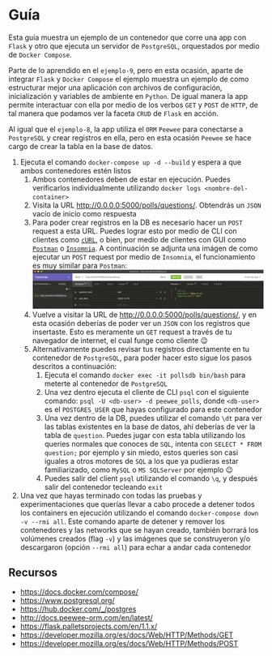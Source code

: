 # Guía

Esta guía muestra un ejemplo de un contenedor que corre una app con `Flask` y otro que ejecuta un servidor de `PostgreSQL`, orquestados por medio de `Docker Compose`.

Parte de lo aprendido en el `ejemplo-9`, pero en esta ocasión, aparte de integrar `Flask` y `Docker Compose` el ejemplo muestra un ejemplo de como estructurar mejor una aplicación con archivos de configuración, inicialización y variables de ambiente en `Python`. De igual manera la app permite interactuar con ella por medio de los verbos `GET` y `POST` de `HTTP`, de tal manera que podamos ver la faceta `CRUD` de `Flask` en acción.

Al igual que el `ejemplo-8`, la app utiliza el `ORM` `Peewee` para conectarse a `PostgreSQL` y crear registros en ella, pero en esta ocasión `Peewee` se hace cargo de crear la tabla en la base de datos.

1. Ejecuta el comando `docker-compose up -d --build` y espera a que ambos contenedores estén listos
   1. Ambos contenedores deben de estar en ejecución. Puedes verificarlos individualmente utilizando `docker logs <nombre-del-container>`
   2. Visita la URL <http://0.0.0.0:5000/polls/questions/>. Obtendrás un `JSON` vacío de inicio como respuesta
   3. Para poder crear registros en la DB es necesario hacer un `POST` request a esta URL. Puedes lograr esto por medio de CLI con clientes como [`cURL`](https://curl.se/), o bien, por medio de clientes con GUI como [`Postman`](https://www.postman.com/) o [`Insomnia`](https://insomnia.rest/). A continuación se adjunta una imágen de como ejecutar un `POST` request por medio de `Insomnia`, el funcionamiento es muy similar para `Postman`: ![Screenshot](post-request.png)
   4. Vuelve a visitar la URL de <http://0.0.0.0:5000/polls/questions/>, y en esta ocasión deberías de poder ver un `JSON` con los registros que insertaste. Esto es meramente un `GET` request a través de tu navegador de internet, el cual funge como cliente :wink:
   5. Alternativamente puedes revisar tus registros directamente en tu contenedor de `PostgreSQL`, para poder hacer esto sigue los pasos descritos a continuación:
      1. Ejecuta el comando `docker exec -it pollsdb bin/bash` para meterte al contenedor de `PostgreSQL`
      2. Una vez dentro ejecuta el cliente de CLI `psql` con el siguiente comando: `psql -U <db-user> -d peewee_polls`, donde `<db-user>` es el `POSTGRES_USER` que hayas configurado para este contenedor
      3. Una vez dentro de la DB, puedes utilizar el comando `\dt` para ver las tablas existentes en la base de datos, ahí deberías de ver la tabla de `question`. Puedes jugar con esta tabla utilizando los queries normales que conoces de `SQL`, intenta con `SELECT * FROM question;` por ejemplo y sin miedo, estos queries son casi iguales a otros motores de `SQL` a los que ya pudieras estar familiarizado, como `MySQL` o `MS SQLServer` por ejemplo :wink:
      4. Puedes salir del client `psql` utilizando el comando `\q`, y después salir del contenedor tecleando `exit`
2. Una vez que hayas terminado con todas las pruebas y experimentaciones que querías llevar a cabo procede a detener todos los containers en ejecución utilizando el comando `docker-compose down -v --rmi all`. Este comando aparte de detener y remover los contenedores y las networks que se hayan creado, también borrará los volúmenes creados (flag `-v`) y las imágenes que se construyeron y/o descargaron (opción `--rmi all`) para echar a andar cada contenedor

## Recursos

* <https://docs.docker.com/compose/>
* <https://www.postgresql.org/>
* <https://hub.docker.com/_/postgres>
* <http://docs.peewee-orm.com/en/latest/>
* <https://flask.palletsprojects.com/en/1.1.x/>
* <https://developer.mozilla.org/es/docs/Web/HTTP/Methods/GET>
* <https://developer.mozilla.org/es/docs/Web/HTTP/Methods/POST>
